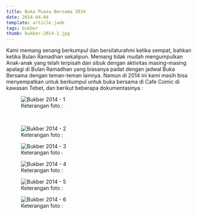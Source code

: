 ```yaml
---
title: Buka Puasa Bersama 2014
date: 2014-04-04
template: article.jade
tags: bukber
thumb: bukber-2014-1.jpg
---
```


Kami memang senang berkumpul dan bersilaturahmi ketika sempat, bahkan ketika Bulan Ramadhan sekalipun.
Memang tidak mudah mengumpulkan Anak-anak yang telah terpisah dan sibuk dengan aktivitas masing-masing apalagi di Bulan Ramadhan yang biasanya padat dengan jadwal Buka Bersama dengan teman-teman lainnya.
Namun di 2014 ini kami masih bisa menyempatkan untuk berkumpul untuk buka bersama di Cafe Comic di kawasan Tebet, dan berikut beberapa dokumentasinya :

<figure>
  <img class="lazy content-img" src="/story/assets/img/placeholder.png" data-src="/story/assets/img/bukber-2014-1.jpg" alt="Bukber 2014 - 1" />
  <figcaption>Keterangan foto :</figcaption>
</figure>

<br/>
<span class="more"></span>

<figure>
  <img class="lazy content-img" src="/story/assets/img/placeholder.png" data-src="/story/assets/img/bukber-2014-2.jpg" alt="Bukber 2014 - 2" />
  <figcaption>Keterangan foto :</figcaption>
</figure>

<figure>
  <img class="lazy content-img" src="/story/assets/img/placeholder.png" data-src="/story/assets/img/bukber-2014-3.jpg" alt="Bukber 2014 - 3" />
  <figcaption>Keterangan foto :</figcaption>
</figure>

<figure>
  <img class="lazy content-img" src="/story/assets/img/placeholder.png" data-src="/story/assets/img/bukber-2014-4.jpg" alt="Bukber 2014 - 4" />
  <figcaption>Keterangan foto :</figcaption>
</figure>

<figure>
  <img class="lazy content-img" src="/story/assets/img/placeholder.png" data-src="/story/assets/img/bukber-2014-5.jpg" alt="Bukber 2014 - 5" />
  <figcaption>Keterangan foto :</figcaption>
</figure>

<figure>
  <img class="lazy content-img" src="/story/assets/img/placeholder.png" data-src="/story/assets/img/bukber-2014-6.jpg" alt="Bukber 2014 - 6" />
  <figcaption>Keterangan foto :</figcaption>
</figure>
